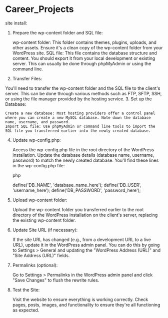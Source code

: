 # Career_Projects



site install:




1. Prepare the wp-content folder and SQL file:

    wp-content folder: This folder contains themes, plugins, uploads, and other assets. Ensure it's a clean copy of the wp-content folder from your WordPress site.
    SQL file: This file contains the database structure and content. You should export it from your local development or existing server. This can usually be done through phpMyAdmin or using the command line.

2. Transfer Files:

You'll need to transfer the wp-content folder and the SQL file to the client's server. This can be done through various methods such as FTP, SFTP, SSH, or using the file manager provided by the hosting service.
3. Set up the Database:

    Create a new database: Most hosting providers offer a control panel where you can create a new MySQL database. Note down the database name, username, and password.
    Import SQL file: Use phpMyAdmin or command line tools to import the SQL file you transferred earlier into the newly created database.

4. Update wp-config.php:

    Access the wp-config.php file in the root directory of the WordPress installation.
    Update the database details (database name, username, password) to match the newly created database. You'll find these lines in the wp-config.php file:

    php

    define('DB_NAME', 'database_name_here');
    define('DB_USER', 'username_here');
    define('DB_PASSWORD', 'password_here');

5. Upload wp-content folder:

    Upload the wp-content folder you transferred earlier to the root directory of the WordPress installation on the client's server, replacing the existing wp-content folder.

6. Update Site URL (if necessary):

    If the site URL has changed (e.g., from a development URL to a live URL), update it in the WordPress admin panel. You can do this by going to Settings > General and updating the "WordPress Address (URL)" and "Site Address (URL)" fields.

7. Permalinks (optional):

    Go to Settings > Permalinks in the WordPress admin panel and click "Save Changes" to flush the rewrite rules.

8. Test the Site:

    Visit the website to ensure everything is working correctly. Check pages, posts, images, and functionality to ensure they're all functioning as expected.


